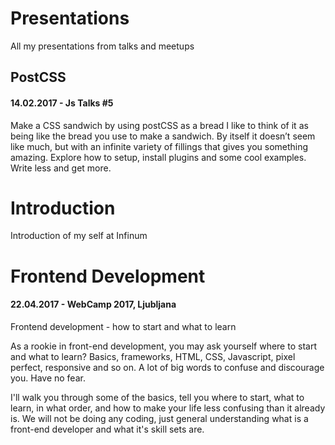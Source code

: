 # Presentations
All my presentations from talks and meetups


## PostCSS
#### 14.02.2017 - Js Talks #5
Make a CSS sandwich by using postCSS as a bread
I like to think of it as being like the bread you use to make a sandwich. By itself it doesn’t seem like much, but with an infinite variety of fillings that gives you something amazing. Explore how to setup, install plugins and some cool examples. Write less and get more.

# Introduction
Introduction of my self at Infinum

# Frontend Development
#### 22.04.2017 - WebCamp 2017, Ljubljana
Frontend development - how to start and what to learn

As a rookie in front-end development, you may ask yourself where to start and what to learn? Basics, frameworks, HTML, CSS, Javascript, pixel perfect, responsive and so on. A lot of big words to confuse and discourage you. Have no fear.

I'll walk you through some of the basics, tell you where to start, what to learn, in what order, and how to make your life less confusing than it already is. We will not be doing any coding, just general understanding what is a front-end developer and what it's skill sets are.
